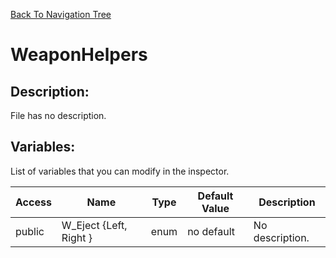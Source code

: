 [Back To Navigation Tree](https://wesleywh.github.io/GameDevRepo/docs/navigation.html)
# WeaponHelpers

## Description:
File has no description.

## Variables:
List of variables that you can modify in the inspector.

|Access|Name|Type|Default Value|Description|
|---|---|---|---|---|
|public|W_Eject {Left, Right }|enum|no default|No description.|
